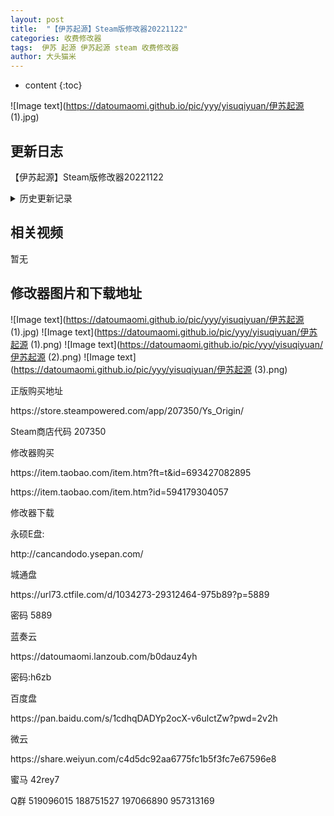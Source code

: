 ```yaml
---
layout: post
title:  "【伊苏起源】Steam版修改器20221122"
categories: 收费修改器
tags:  伊苏 起源 伊苏起源 steam 收费修改器
author: 大头猫米
---
```


* content
{:toc}

![Image text](https://datoumaomi.github.io/pic/yyy/yisuqiyuan/伊苏起源 (1).jpg)





##  更新日志

【伊苏起源】Steam版修改器20221122





<details>
<summary>历史更新记录</summary>







</details>

## 相关视频
暂无

## 修改器图片和下载地址

![Image text](https://datoumaomi.github.io/pic/yyy/yisuqiyuan/伊苏起源 (1).jpg)
![Image text](https://datoumaomi.github.io/pic/yyy/yisuqiyuan/伊苏起源 (1).png)
![Image text](https://datoumaomi.github.io/pic/yyy/yisuqiyuan/伊苏起源 (2).png)
![Image text](https://datoumaomi.github.io/pic/yyy/yisuqiyuan/伊苏起源 (3).png)






正版购买地址
<p></p>
https://store.steampowered.com/app/207350/Ys_Origin/
<p></p>
Steam商店代码 207350
<p></p>
修改器购买
<p></p>
https://item.taobao.com/item.htm?ft=t&id=693427082895
<p></p>
https://item.taobao.com/item.htm?id=594179304057
<p></p>
修改器下载
<p></p>
永硕E盘:
<p></p>
http://cancandodo.ysepan.com/
<p></p>
<p></p>
城通盘
<p></p>
https://url73.ctfile.com/d/1034273-29312464-975b89?p=5889
<p></p>
密码 5889
<p></p>
<p></p>
蓝奏云
<p></p>
https://datoumaomi.lanzoub.com/b0dauz4yh  
<p></p>
密码:h6zb
<p></p>
<p></p>
百度盘
<p></p>
https://pan.baidu.com/s/1cdhqDADYp2ocX-v6ulctZw?pwd=2v2h
<p></p>
<p></p>
微云
<p></p>
https://share.weiyun.com/c4d5dc92aa6775fc1b5f3fc7e67596e8
<p></p>
蜜马 42rey7
<p></p>
<p></p>
Q群 519096015 188751527 197066890 957313169
<p></p>
